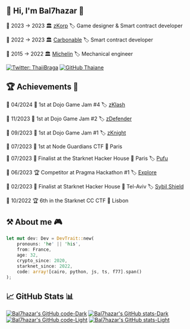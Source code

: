 ## 🤖 Hi, I'm Bal7hazar 👋

📅 2023 → 2023 🏛️ [zKorp](https://github.com/z-korp) 🏷️ Game designer & Smart contract developer

📅 2022 → 2023 🏛️ [Carbonable](https://www.carbonable.io/) 🏷️ Smart contract developer

📅 2015 → 2022 🏛️ [Michelin](https://www.michelin.com/) 🏷️ Mechanical engineer

[![Twitter: ThaiiBraga](https://img.shields.io/twitter/follow/bal7hazar?style=social)](https://twitter.com/bal7hazar)
[![GitHub Thaiane](https://img.shields.io/github/followers/bal7hazar?label=follow&style=social)](https://github.com/bal7hazar)

## 🏆 Achievements 🏅

📅 04/2024 🥇 1st at Dojo Game Jam #4 🏷️ [zKlash](https://github.com/z-korp/zklash)

📅 11/2023 🥇 1st at Dojo Game Jam #2 🏷️ [zDefender](https://github.com/z-korp/zdefender-contracts)

📅 09/2023 🥇 1st at Dojo Game Jam #1 🏷️ [zKnight](https://github.com/z-korp/zknight-contracts)

📅 07/2023 🥇 1st at Node Guardians CTF 📍 Paris

📅 07/2023 🏅 Finalist at the Starknet Hacker House 📍 Paris 🏷️ [Pufu](https://github.com/carbonable-labs/pufu)

📅 06/2023 🏆 Competitor at Pragma Hackathon #1 🏷️ [Explore](https://github.com/StarkExplore/Explore)

📅 02/2023 🏅 Finalist at Starknet Hacker House 📍 Tel-Aviv 🏷️ [Sybil Shield](https://github.com/carbonable-labs/sybil-shield)

📅 10/2022 🏆 6th in the Starknet CC CTF 📍 Lisbon

## ⚒️ About me 🎮

```rust
let mut dev: Dev = DevTrait::new(
    pronouns: 'he' || 'his',
    from: France,
    age: 32,
    crypto_since: 2020,
    starknet_since: 2022,
    code: array![cairo, python, js, ts, f77].span()
);
```

## 📈 GitHub Stats 📊

[![Bal7hazar's GitHub code-Dark](https://github-readme-stats.vercel.app/api/top-langs/?username=bal7hazar&show_icons=true&theme=dark&count_private=true&langs_count=3&hide=html,javascript,css#gh-dark-mode-only)](https://github.com/bal7hazar#gh-dark-mode-only)
[![Bal7hazar's GitHub stats-Dark](https://github-readme-stats.vercel.app/api?username=bal7hazar&show_icons=true&theme=dark&line_height=27#gh-dark-mode-only)](https://github.com/bal7hazar#gh-dark-mode-only)
[![Bal7hazar's GitHub code-Light](https://github-readme-stats.vercel.app/api/top-langs/?username=bal7hazar&show_icons=true&theme=default&count_private=true&langs_count=3&hide=html,javascript,css#gh-light-mode-only)](https://github.com/bal7hazar#gh-light-mode-only)
[![Bal7hazar's GitHub stats-Light](https://github-readme-stats.vercel.app/api?username=bal7hazar&show_icons=true&theme=default&line_height=27#gh-light-mode-only)](https://github.com/bal7hazar#gh-light-mode-only)

